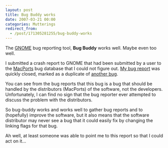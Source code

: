 ```yaml
---
layout: post
title: Bug Buddy works
date: 2007-03-21 00:00
categories: Mutterings
redirect_from:
  - /post/171305281255/bug-buddy-works
---
```

The [GNOME](http://www.gnome.org/) bug reporting tool, __Bug Buddy__ works well. Maybe even too well.

I submitted a crash report to GNOME that had been submitted by a user to the [MacPorts](http://www.macports.org/) bug database that I could not figure out. [My bug report](http://bugzilla.gnome.org/show_bug.cgi?id=419939) was quickly closed, marked as a duplicate of [another bug](http://bugzilla.gnome.org/show_bug.cgi?id=411791).

You can see from the bug reports that this bug is a bug that should be handled by the distributors (MacPorts) of the software, not the developers. Unfortunately, I can find no sign that the bug reporter ever attempted to discuss the problem with the distributors.

So bug-buddy works and works well to gather bug reports and to (hopefully) improve the software, but it also means that the software distributor may never see a bug that it could easily fix by changing the linking flags for that bug.

Ah well, at least someone was able to point me to this report so that I could act on it&hellip;
